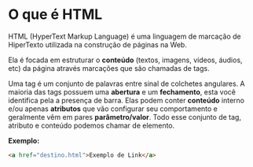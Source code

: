 # O que é HTML

HTML (HyperText Markup Language) é uma linguagem de marcação de HiperTexto utilizada na construção de páginas na Web.

Ela é focada em estruturar o **conteúdo** (textos, imagens, vídeos, áudios, etc) da página através marcações que são chamadas de tags. 

Uma tag é um conjunto de palavras entre sinal de colchetes angulares. A maioria das tags possuem uma **abertura** e um **fechamento**, esta você identifica pela a presença de barra. Elas podem conter **conteúdo** interno e/ou apenas **atributos** que vão configurar seu comportamento e geralmente vêm em pares **parâmetro/valor**. Todo esse conjunto de tag, atributo e conteúdo podemos chamar de elemento.

**Exemplo:** 

```html
<a href="destino.html">Exemplo de Link</a>
```